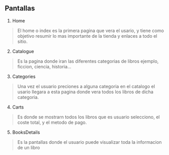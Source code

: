 ## Pantallas

1. Home
> El home o index es la primera pagina que vera el usario, y tiene como objetivo resumir lo mas importante de la tienda y enlaces a todo el sitio.

2. Catalogue
> Es la pagina donde iran las diferentes categorias de libros ejemplo, ficcion, ciencia, historia...

3. Categories
> Una vez el usuario preciones a alguna categoria en el catalogo el usario llegara a esta pagina donde vera todos los libros de dicha categoria.

4. Carts
> Es donde se mostrarn todos los libros que es usuario selecciono, el coste total, y el metodo de pago.

5. BooksDetails
> Es la pantallas donde el usuario puede visualizar toda la informacion de un libro